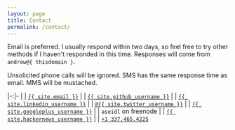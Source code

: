 ```yaml
---
layout: page
title: Contact
permalink: /contact/
---
```


Email is preferred.  I usually respond within two days, so feel free to try other methods if I haven't responded in this time.  Responses will come from `andrew@{ thisdomain }`.

Unsolicited phone calls will be ignored. SMS has the same response time as email. MMS will be mustached.

|-:|-
| <i class="fa fa-envelope-o"></i> | <a href="mailto:{{ site.email }}">`{{ site.email }}`</a>
| <i class="fa fa-github"></i> | <a href="https://github.com/{{ site.github_username }}">`{{ site.github_username }}`</a>
| <i class="fa fa-linkedin"></i> | <a href="https://linkedin.com/in/{{ site.linkedin_username }}">`{{ site.linkedin_username }}`</a>
| <i class="fa fa-twitter"></i> | <a href="https://twitter.com/{{ site.twitter_username }}">`@{{ site.twitter_username }}`</a>
| <i class="fa fa-google-plus"></i> | <a href="https://plus.google.com/{{ site.googleplus_username }}">`{{ site.googleplus_username }}`</a>
| <i class="fa fa-slack"></i> | `aseidl` on freenode
| <i class="fa fa-hacker-news"></i> | <a href="https://news.ycombinator.com/user?id={{ site.hackernews_username }}">`{{ site.hackernews_username }}`</a>
| <i class="fa fa-phone"></i> | <a href="tel:+1337465HACK">`+1 337.465.4225`</a>
